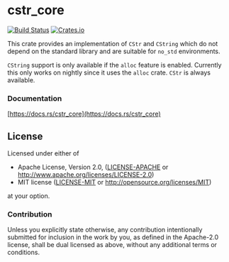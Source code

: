 cstr_core
=========

[![Build Status](https://travis-ci.org/Amanieu/cstr_core.svg?branch=master)](https://travis-ci.org/Amanieu/cstr_core) [![Crates.io](https://img.shields.io/crates/v/cstr_core.svg)](https://crates.io/crates/cstr_core)

This crate provides an implementation of `CStr` and `CString` which do not depend on the standard library and are suitable for `no_std` environments.

`CString` support is only available if the `alloc` feature is enabled. Currently this only works on nightly since it uses the `alloc` crate. `CStr` is always available.

### Documentation

[https://docs.rs/cstr_core](https://docs.rs/cstr_core)

## License

Licensed under either of

 * Apache License, Version 2.0, ([LICENSE-APACHE](LICENSE-APACHE) or http://www.apache.org/licenses/LICENSE-2.0)
 * MIT license ([LICENSE-MIT](LICENSE-MIT) or http://opensource.org/licenses/MIT)

at your option.

### Contribution

Unless you explicitly state otherwise, any contribution intentionally submitted
for inclusion in the work by you, as defined in the Apache-2.0 license, shall be dual licensed as above, without any
additional terms or conditions.
